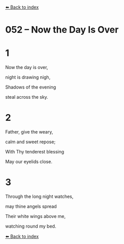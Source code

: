 [⬅️ Back to index](../README.md)

# 052 – Now the Day Is Over





# 1

Now the day is over,

night is drawing nigh,

Shadows of the evening

steal across the sky.



# 2

Father, give the weary,

calm and sweet repose;

With Thy tenderest blessing

May our eyelids close.



# 3

Through the long night watches,

may thine angels spread

Their white wings above me,

watching round my bed.

[⬅️ Back to index](../README.md)
